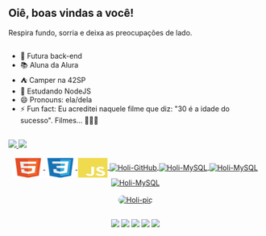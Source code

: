 ## Oiê, boas vindas a você! 
Respira fundo, sorria e deixa as preocupações de lado. 

##
- 🔭 Futura back-end
- 📚 Aluna da Alura
- ⛺ Camper na 42SP
- 🌱 Estudando NodeJS
- 😄 Pronouns: ela/dela
- ⚡ Fun fact: Eu acreditei naquele filme que diz: "30 é a idade do sucesso". Filmes... 🤦🏻‍♀️
##
<div style="display: inline_block" >
  <a href="https://github.com/holivane">
  <img height="180em" src="https://github-readme-stats.vercel.app/api?username=holivane&show_icons=true&theme=dracula&include_all_commits=true&count_private=true"/>
  <img height="180em" src="https://github-readme-stats.vercel.app/api/top-langs/?username=holivane&layout=compact&langs_count=7&theme=dracula"/>
</div>
  
  <div align="center" style="display: inline_block"><br>
    <img align="center" alt="Holi-HTML" height="40" width="60" src="https://raw.githubusercontent.com/devicons/devicon/master/icons/html5/html5-original.svg">
    <img align="center" alt="Holi-CSS" height="40" width="60" src="https://raw.githubusercontent.com/devicons/devicon/master/icons/css3/css3-original.svg">
    <img align="center" alt="Holi-Js" height="40" width="60" src="https://raw.githubusercontent.com/devicons/devicon/master/icons/javascript/javascript-plain.svg">
    <img align="center" alt="Holi-GitHub" height="40" width="60" src="https://cdn.jsdelivr.net/gh/devicons/devicon/icons/github/github-original-wordmark.svg">
    <img align="center" alt="Holi-MySQL" height="40" width="60" src="https://cdn.jsdelivr.net/gh/devicons/devicon/icons/mysql/mysql-plain.svg">
    <img align="center" alt="Holi-MySQL" height="40" width="60" src="https://cdn.jsdelivr.net/gh/devicons/devicon/icons/nodejs/nodejs-plain.svg">
    <img align="center" alt="Holi-MySQL" height="40" width="60" src="https://cdn.jsdelivr.net/gh/devicons/devicon/icons/npm/npm-original-wordmark.svg">
</div><br>  
  
<div align="center" style="display: inline_block">
<img aling="center" alt="Holi-pic" height="150" style="border-radius:50px;" src="https://i.picasion.com/pic91/303b6ca8e079f5a4bdde73781719660d.gif">
</div>
     
<!--    
  <img align="center" alt="Holi-Ts" height="60" width="80" src="https://raw.githubusercontent.com/devicons/devicon/master/icons/typescript/typescript-plain.svg">
  <img align="center" alt="Holi-Linux" height="60" width="80" src="https://cdn.jsdelivr.net/gh/devicons/devicon/icons/linux/linux-original.svg">
  <img align="center" alt="Holi-React" height="60" width="80" src="https://raw.githubusercontent.com/devicons/devicon/master/icons/react/react-original.svg">
  <img align="center" alt="Holi-Python" height="60" width="80" src="https://raw.githubusercontent.com/devicons/devicon/master/icons/python/python-original.svg">
  <img align="center" alt="Holi-Csharp" height="60" width="80" src="https://raw.githubusercontent.com/devicons/devicon/master/icons/csharp/csharp-original.svg">
-->
  
##
  
  <div align="center">
     <a href="https://instagram.com/holivane/" target="_blank"><img src="https://img.shields.io/badge/-Instagram-%23E4405F?style=for-the-badge&logo=instagram&logoColor=white" target="_blank"></a>
 	<a href="https://www.twitch.tv/nane_holi" target="_blank"><img src="https://img.shields.io/badge/Twitch-9146FF?style=for-the-badge&logo=twitch&logoColor=white" target="_blank"></a>
 <a href="https://discord.gg/holivane" target="_blank"><img src="https://img.shields.io/badge/Discord-7289DA?style=for-the-badge&logo=discord&logoColor=white" target="_blank"></a> 
  <a href = "mailto:holivane@gmail.com"><img src="https://img.shields.io/badge/-Gmail-%23333?style=for-the-badge&logo=gmail&logoColor=white" target="_blank"></a>
  <a href="https://www.linkedin.com/in/holivaneholanda" target="_blank"><img src="https://img.shields.io/badge/-LinkedIn-%230077B5?style=for-the-badge&logo=linkedin&logoColor=white" target="_blank"></a> 
</div>  
  
  <!-- 
  <a href="https://www.youtube.com/channel/UCoOLVaMTUQcjf1KgZiqp6aw" target="_blank"><img src="https://img.shields.io/badge/YouTube-FF0000?style=for-the-badge&logo=youtube&logoColor=white" target="_blank"></a>


<div>    
     ![Snake animation](https://github.com/holivane/holivane/blob/output/github-contribution-grid-snake.svg)
</div>

-->
    
    
